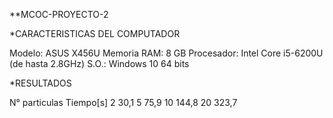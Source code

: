 **MCOC-PROYECTO-2

*CARACTERISTICAS DEL COMPUTADOR

Modelo: ASUS X456U
Memoria RAM: 8 GB
Procesador: Intel Core i5-6200U (de hasta 2.8GHz)
S.O.: Windows 10 64 bits

*RESULTADOS

N° particulas             Tiempo[s]
      2                      30,1
      5                      75,9
      10                    144,8
      20                    323,7

